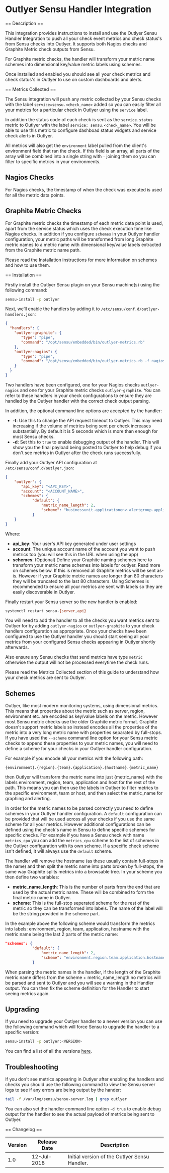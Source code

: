 Outlyer Sensu Handler Integration
=================================

== Description ==

This integration provides instructions to install and use the Outlyer Sensu Handler Integration
to push all your check event metrics and check status's from Sensu checks into Outlyer. It supports
both Nagios checks and Graphite Metric check outputs from Sensu.

For Graphite metric checks, the handler will transform your metric name schemes into 
dimensional key/value metric labels using schemes.

Once installed and enabled you should see all your check metrics and check status's in Outlyer to
use on custom dashboards and alerts.

== Metrics Collected ==

The Sensu integration will push any metric collected by your Sensu checks with the
label `service=sensu.<check_name>` added so you can easily filter all your metrics
for a particular check in Outlyer using the `service` label. 

In addition the status code of each check is sent as the `service.status` metric
to Outlyer with the label `service: sensu.<check_name>`. You will be able to use this
metric to configure dashboad status widgets and service check alerts in Outlyer.

All metrics will also get the `environment` label pulled from the client's environment 
field that ran the check. If this field is an array, all parts of the array will be 
combined into a single string with `-` joining them so you can filter to specific metrics 
in your environments.

## Nagios Checks

For Nagios checks, the timestamp of when the check was executed is used for all the
metric data points. 

## Graphite Metric Checks

For Graphite metric checks the timestamp of each metric data
point is used, apart from the service.status which uses the check execution time
like Nagios checks. In addition if you configure `schemes` in your Outlyer handler
configuration, your metric paths will be transformed from long Graphite metric names
to a metric name with dimensional key/value labels extracted from the Graphite metric
name path.

Please read the Installation instructions for more information on schemes and how
to use them.

== Installation ==

Firstly install the Outlyer Sensu plugin on your Sensu machine(s) using the following
command:

```bash
sensu-install -p outlyer
```

Next, we’ll enable the handlers by adding it to `/etc/sensu/conf.d/outlyer-handlers.json`:

```json
{
  "handlers": {
    "outlyer-graphite": {
       "type": "pipe",
       "command": "/opt/sensu/embedded/bin/outlyer-metrics.rb"
    },
    "outlyer-nagios": {
       "type": "pipe",
       "command": "/opt/sensu/embedded/bin/outlyer-metrics.rb -f nagios"
    }
  }
}
```

Two handlers have been configured, one for your Nagios checks `outlyer-nagios` and
one for your Graphite metric checks `outlyer-graphite`. You can refer to these handlers
in your check configurations to ensure they are handled by the Outlyer handler with
the correct check output parsing. 

In addition, the optional command line options are accepted by the handler:

* **-t**: Use this to change the API request timeout to Outlyer. This may need increasing
if the volume of metrics being sent per check increases substantially. By default it is 5
seconds which is more than enough for most Sensu checks.
* **-d**: Set this to `true` to enable debugging output of the handler. This will show you
the final payload being posted to Outlyer to help debug if you don't see metrics in Outlyer
after the check runs successfully.

Finally add your Outlyer API configuration at `/etc/sensu/conf.d/outlyer.json`:

```json
{
    "outlyer": {
       "api_key": "<API_KEY>",
       "account": "<ACCOUNT_NAME>",
       "schemes": {
            "default": {
                "metric_name_length": 2,
                "scheme": "businessunit.applicationenv.alertgroup.applicationrole.sensuserver.owneremail.runningschedule.host"
            }
    }
}
```

Where:

* **api_key**: Your user's API key generated under user settings
* **account**: The unique account name of the account you want to push metrics too (you will see this in the URL when using the app)
* **schemes**: (Optional) Define your Graphite naming schemes here to transform your metric name schemes into labels for outlyer. 
Read more on schemes below. If this is removed all Graphite metrics will be sent as-is. However if your Graphite metric names are longer
than 80 characters they will be truncated to the last 80 characters. Using Schemes is recommended to ensure all your metrics are sent
with labels so they are easily discoverable in Outlyer.

Finally restart your Sensu server so the new handler is enabled:

```bash
systemctl restart sensu-{server,api}
```

You will need to add the handler to all the checks you want metrics sent to Outlyer for by adding
`outlyer-nagios` or `outlyer-graphite` to your check handlers configuration as appropriate. Once
your checks have been configured to use the Outlyer handler you should start seeing all your
metrics from your configured Sensu checks appearing in Outlyer shortly afterwards.

Also ensure any Sensu checks that send metrics have type `metric` otherwise the output will not
be processed everytime the check runs.

Please read the Metrics Collected section of this guide to understand how your check metrics
are sent to Outlyer.

## Schemes

Outlyer, like most modern monitoring systems, using dimensional metrics. This means that properties about
the metric such as server, region, environment etc. are encoded as key/value labels on the metric. However
most Sensu metric checks use the older Graphite metric format. Graphite doesn't support metric labels
so instead encodes all the properties of the metric into a very long metric name with properties
separated by full-stops. If you have used the `--scheme` command line option for your Sensu
metric checks to append these properties to your metric names, you will need to define a scheme
for your checks in your Outlyer handler configuration.

For example if you encode all your metrics with the following path:

```
{environment}.{region}.{team}.{application}.{hostname}.{metric_name}
```

then Outlyer will transform the metric name into just {metric_name} with the labels
environment, region, team, application and host for the rest of the path. This means
you can then use the labels in Outlyer to filter metrics to the specific environment, 
team or host, and then select the metric_name for graphing and alerting.

In order for the metric names to be parsed correctly you need to define schemes in your
Outlyer handler configuration. A `default` configuration can be provided that will be used
across all your checks if you use the same scheme for all your metrics. However additional
configurations can be defined using the check's name in Sensu to define specific schemes
for specific checks. For example if you have a Sensu check with name `metrics_cpu` you can
add the `metrics_cpu` scheme to the list of schemes in the Outlyer configuration with its 
own scheme. If a specific check scheme isn't defined, it will always use the `default` scheme.

The handler will remove the hostname (as these usually contain full-stops in the name) and then
split the metric name into parts broken by full-stops, the same way Graphite splits metrics into
a browsable tree. In your scheme you then define two variables:

* **metric_name_length**: This is the number of parts from the end that are used by the actual metric name. These will be combined to form the final metric name in Outlyer.
* **scheme**: This is the full-stop seperated scheme for the rest of the metric so they can be transformed into labels. The name of the label will be the string provided in the scheme part.

In the example above the following scheme would transform the metrics into labels:
environment, region, team, application, hostname with the metric name being the last 2
parts of the metric name:

```json
"schemes": {
            "default": {
                "metric_name_length": 2,
                "scheme": "environment.region.team.application.hostname"
            }
```

When parsing the metric names in the handler, if the length of the Graphite metric
name differs from the scheme + metric_name_length no metrics will be parsed and sent
to Outlyer and you will see a warning in the Handler output. You can then fix the 
scheme definition for the Handler to start seeing metrics again.

## Upgrading

If you need to upgrade your Outlyer handler to a newer version you can use the following
command which will force Sensu to upgrade the handler to a specific version:

```bash
sensu-install -p outlyer:<VERSION>
```
You can find a list of all the versions <a href="https://rubygems.org/gems/sensu-plugins-outlyer" target="_blank">here</a>.

## Troubleshooting

If you don't see metrics appearing in Outlyer after enabling the handlers and checks 
you should use the following command to view the Sensu server logs to see if any
errors are being output by the hander:

```bash
tail -f /var/log/sensu/sensu-server.log | grep outlyer
```
You can also set the handler command line option `-d true` to enable debug output
for the handler to see the actual payload of metrics being sent to Outlyer.

== Changelog ==

|Version|Release Date|Description                                          |
|-------|------------|-----------------------------------------------------|
|1.0    |12-Jul-2018 |Initial version of the Outlyer Sensu Handler.        |